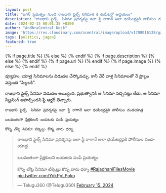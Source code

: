 ```yaml
---
layout: post
title: "జగన్ ప్రభుత్వం నుంచి రాజధాని ఫైల్స్ సినిమాకి కి థియేటర్లో అడ్డంకులు"
description: "రాజధాని ఫైల్స్  సినిమా ప్రదర్శనపై ఇలా స్టే రాగానే అలా ధియేటర్లపైకి పోలీసుల దండయాత్ర"
date: 2024-02-15 00:01:35 +0300
author: "AndhraCentral Desk"
image: 'https://res.cloudinary.com/acentral/image/upload/v1708016138/ganja/rajadahanifiles_t8fvpp.png'
tags: [politics, jagan]
featured: true
---
```


<meta content="{{ site.title }}" property="og:site_name">
{% if page.title %}
  <meta content="{{ page.title }}" property="og:title">
{% else %}
  <meta content="{{ site.title }}" property="og:title">
{% endif %}
{% if page.description %}
  <meta content="{{ page.description }}" property="og:description">
{% else %}
  <meta content="{{ site.description }}" property="og:description">
{% endif %}
{% if page.url %}
  <meta content="{{ site.url }}{{ page.url }}" property="og:url">
{% endif %}
{% if page.image %}
  <meta content="https://res.cloudinary.com/acentral/image/upload/v1708016138/ganja/rajadahanifiles_t8fvpp.png" property="og:image">
{% else %}
  <meta content="{{ site.url }}/images/og.png" property="og:image">
{% endif %}

వ్యూహం, యాత్ర సినిమాలను విడుదల చేస్కోవచ్చు. కానీ వేరే వాళ్ల సినిమాలతో నే ప్రాబ్లం వస్తుంది "పిల్లలకి".

రాజధాని ఫైల్స్ సినిమా విడుదల అయ్యింది. ప్రభుత్వానికి ఆ సినిమా నచ్చినట్లు లేదు. ఆ సినిమా స్క్రీనింగ్ ఆపాల్సిందని స్టే ఆర్డర్ తెచ్చారు. 

```
రాజధాని ఫైల్స్  సినిమా ప్రదర్శనపై ఇలా స్టే రాగానే అలా ధియేటర్లపైకి పోలీసుల దండయాత్ర  

బలవంతంగా ప్రేక్షకులని బయటకు పంపే ప్రయత్నం  

కొన్ని చోట్ల సినిమా టిక్కెట్లు కొన్న వారు ధర్నా  
```

<blockquote class="twitter-tweet"><p lang="te" dir="ltr">రాజధాని ఫైల్స్ సినిమా ప్రదర్శనపై ఇలా స్టే రాగానే అలా ధియేటర్లపైకి పోలీసుల దండయాత్ర <br><br>బలవంతంగా ప్రేక్షకులని బయటకు పంపే ప్రయత్నం <br><br>కొన్ని చోట్ల సినిమా టిక్కెట్లు కొన్న వారు ధర్నా <a href="https://twitter.com/hashtag/RajadhaniFilesMovie?src=hash&amp;ref_src=twsrc%5Etfw">#RajadhaniFilesMovie</a> <a href="https://t.co/YdkPpLPoko">pic.twitter.com/YdkPpLPoko</a></p>&mdash; Telugu360 (@Telugu360) <a href="https://twitter.com/Telugu360/status/1758036594249154751?ref_src=twsrc%5Etfw">February 15, 2024</a></blockquote> <script async src="https://platform.twitter.com/widgets.js" charset="utf-8"></script>